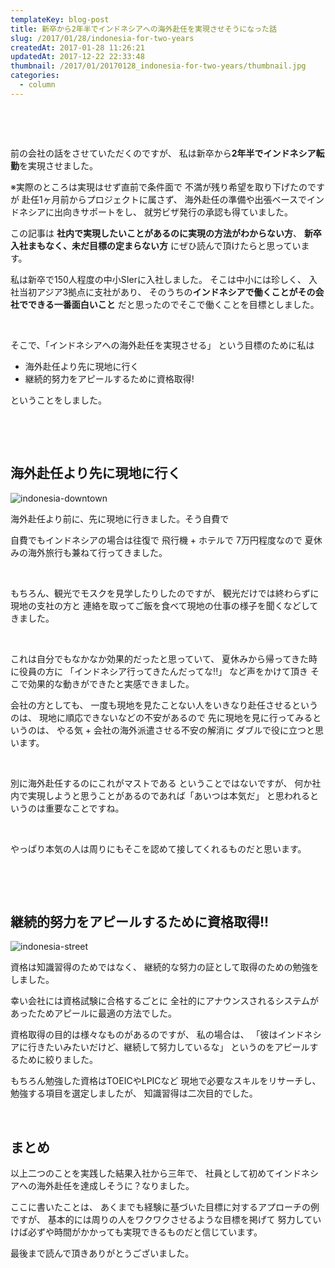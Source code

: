 ```yaml
---
templateKey: blog-post
title: 新卒から2年半でインドネシアへの海外赴任を実現させそうになった話
slug: /2017/01/28/indonesia-for-two-years
createdAt: 2017-01-28 11:26:21
updatedAt: 2017-12-22 22:33:48
thumbnail: /2017/01/20170128_indonesia-for-two-years/thumbnail.jpg
categories:
  - column
---
```


&nbsp;

&nbsp;

前の会社の話をさせていただくのですが、
私は新卒から<strong>2年半でインドネシア転勤</strong>を実現させました。

※実際のところは実現はせず直前で条件面で
不満が残り希望を取り下げたのですが
赴任1ヶ月前からプロジェクトに属さず、
海外赴任の準備や出張ベースでインドネシアに出向きサポートをし、
就労ビザ発行の承認も得ていました。

この記事は
<strong>社内で実現したいことがあるのに実現の方法がわからない方</strong>、
<strong>新卒入社まもなく、未だ目標の定まらない方</strong>
にぜひ読んで頂けたらと思っています。

私は新卒で150人程度の中小SIerに入社しました。
そこは中小には珍しく、
入社当初アジア3拠点に支社があり、
そのうちの<strong>インドネシアで働くことがその会社でできる一番面白いこと</strong>
だと思ったのでそこで働くことを目標としました。

&nbsp;

そこで、「インドネシアへの海外赴任を実現させる」
という目標のために私は
<ul>
 	<li>
海外赴任より先に現地に行く
</li>
 	<li>
継続的努力をアピールするために資格取得!
</li>
</ul>
ということをしました。

&nbsp;
<div class="adsense"></div>
&nbsp;
<h2>海外赴任より先に現地に行く</h2>


<img class="post-image" src="https://statics.ver-1-0.net/uploads/2017/01/20170128_indonesia-for-two-years/indonesia-downtown.jpg" alt="indonesia-downtown"/>

海外赴任より前に、先に現地に行きました。そう自費で

自費でもインドネシアの場合は往復で
飛行機 + ホテルで 7万円程度なので
夏休みの海外旅行も兼ねて行ってきました。

&nbsp;

もちろん、観光でモスクを見学したりしたのですが、
観光だけでは終わらずに現地の支社の方と
連絡を取ってご飯を食べて現地の仕事の様子を聞くなどしてきました。

&nbsp;

これは自分でもなかなか効果的だったと思っていて、
夏休みから帰ってきた時に役員の方に
「インドネシア行ってきたんだってな!!」
など声をかけて頂き
そこで効果的な動きができたと実感できました。

会社の方としても、
一度も現地を見たことない人をいきなり赴任させるというのは、
現地に順応できないなどの不安があるので
先に現地を見に行ってみるというのは、
やる気 + 会社の海外派遣させる不安の解消に
ダブルで役に立つと思います。

&nbsp;

別に海外赴任するのにこれがマストである
ということではないですが、
何か社内で実現しようと思うことがあるのであれば「あいつは本気だ」
と思われるというのは重要なことですね。

&nbsp;

やっぱり本気の人は周りにもそこを認めて接してくれるものだと思います。

&nbsp;

&nbsp;
<h2>継続的努力をアピールするために資格取得!!</h2>

<img class="post-image" src="https://statics.ver-1-0.net/uploads/2017/01/20170128_indonesia-for-two-years/indonesia-street.jpg" alt="indonesia-street"/>

資格は知識習得のためではなく、
継続的な努力の証として取得のための勉強をしました。

幸い会社には資格試験に合格するごとに
全社的にアナウンスされるシステムがあったためアピールに最適の方法でした。

資格取得の目的は様々なものがあるのですが、
私の場合は、
「彼はインドネシアに行きたいみたいだけど、継続して努力しているな」
というのをアピールするために絞りました。

もちろん勉強した資格はTOEICやLPICなど
現地で必要なスキルをリサーチし、勉強する項目を選定しましたが、
知識習得は二次目的でした。

&nbsp;
<h2>まとめ</h2>

以上二つのことを実践した結果入社から三年で、
社員として初めてインドネシアへの海外赴任を達成しそうに？なりました。

ここに書いたことは、
あくまでも経験に基づいた目標に対するアプローチの例ですが、
基本的には周りの人をワクワクさせるような目標を掲げて
努力していけば必ずや時間がかかっても実現できるものだと信じています。

最後まで読んで頂きありがとうございました。
